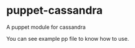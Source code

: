puppet-cassandra
================

A puppet module for cassandra

You can see example pp file to know how to use.

